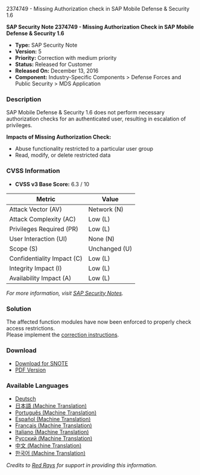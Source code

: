 2374749 - Missing Authorization check in SAP Mobile Defense & Security 1.6

**SAP Security Note 2374749 - Missing Authorization Check in SAP Mobile Defense & Security 1.6**

* **Type:** SAP Security Note  
* **Version:** 5  
* **Priority:** Correction with medium priority  
* **Status:** Released for Customer  
* **Released On:** December 13, 2016  
* **Component:** Industry-Specific Components > Defense Forces and Public Security > MDS Application

### Description
SAP Mobile Defense & Security 1.6 does not perform necessary authorization checks for an authenticated user, resulting in escalation of privileges.

**Impacts of Missing Authorization Check:**
- Abuse functionality restricted to a particular user group
- Read, modify, or delete restricted data

### CVSS Information
- **CVSS v3 Base Score:** 6.3 / 10

| Metric                      | Value          |
|-----------------------------|----------------|
| Attack Vector (AV)          | Network (N)    |
| Attack Complexity (AC)      | Low (L)        |
| Privileges Required (PR)    | Low (L)        |
| User Interaction (UI)       | None (N)       |
| Scope (S)                   | Unchanged (U)  |
| Confidentiality Impact (C)  | Low (L)        |
| Integrity Impact (I)        | Low (L)        |
| Availability Impact (A)     | Low (L)        |

_For more information, visit [SAP Security Notes](https://support.sap.com/securitynotes)._

### Solution
The affected function modules have now been enforced to properly check access restrictions.  
Please implement the [correction instructions](https://me.sap.com/corrins/0002374749/4217).

### Download
- [Download for SNOTE](https://notesdownloads.sap.com/note/0040000014009612017)
- [PDF Version](https://userapps.support.sap.com/sap/support/sfm/notes/print/0002374749?language=en-US&token=E4B4E65901953A6999853B6781DA8C7B)

### Available Languages
- [Deutsch](https://me.sap.com/notes/0002374749/D)  
- [日本語 (Machine Translation)](https://me.sap.com/notes/0002374749/J)  
- [Português (Machine Translation)](https://me.sap.com/notes/0002374749/P)  
- [Español (Machine Translation)](https://me.sap.com/notes/0002374749/S)  
- [Français (Machine Translation)](https://me.sap.com/notes/0002374749/F)  
- [Italiano (Machine Translation)](https://me.sap.com/notes/0002374749/I)  
- [Русский (Machine Translation)](https://me.sap.com/notes/0002374749/R)  
- [中文 (Machine Translation)](https://me.sap.com/notes/0002374749/1)  
- [한국어 (Machine Translation)](https://me.sap.com/notes/0002374749/3)  

_Credits to [Red Rays](https://redrays.io) for support in providing this information._
